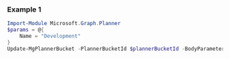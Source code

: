 ### Example 1
``` powershell
Import-Module Microsoft.Graph.Planner
$params = @{
	Name = "Development"
}
Update-MgPlannerBucket -PlannerBucketId $plannerBucketId -BodyParameter $params
```

